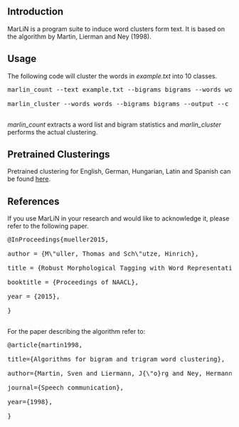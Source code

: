 ## Introduction ##

MarLiN is a program suite to induce word clusters form text.
It is based on the algorithm by Martin, Lierman and Ney (1998).

## Usage ##

The following code will cluster the words in _example.txt_ into 10 classes.

<pre>
marlin_count --text example.txt --bigrams bigrams --words words<br>
marlin_cluster --words words --bigrams bigrams --output --c 10<br>
</pre>

_marlin\_count_ extracts a word list and bigram statistics and _marlin\_cluster_ performs the actual clustering.

## Pretrained Clusterings ##

Pretrained clustering for English, German, Hungarian, Latin and Spanish can be found [here](http://cistern.cis.lmu.de/marmot/naacl2015/).

## References ##

If you use MarLiN in your research and would like to acknowledge it, please refer to the following paper.

<pre>
@InProceedings{mueller2015,<br>
author = {M\"uller, Thomas and Sch\"utze, Hinrich},<br>
title = {Robust Morphological Tagging with Word Representations},<br>
booktitle = {Proceedings of NAACL},<br>
year = {2015},<br>
}<br>
</pre>

For the paper describing the algorithm refer to:

<pre>
@article{martin1998,<br>
title={Algorithms for bigram and trigram word clustering},<br>
author={Martin, Sven and Liermann, J{\"o}rg and Ney, Hermann},<br>
journal={Speech communication},<br>
year={1998},<br>
}<br>
</pre>